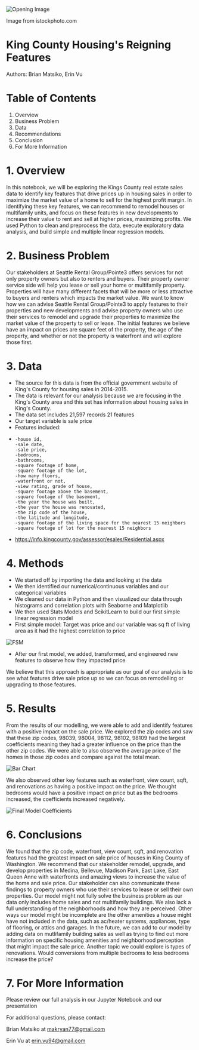 ![Opening Image](https://github.com/ekvu/phase_2_project_vac_pandas/blob/main/images/istockphoto-619736868-612x612.jpg?raw=true)

Image from istockphoto.com
# King County Housing's Reigning Features
Authors: Brian Matsiko, Erin Vu

# Table of Contents
1. Overview
2. Business Problem
3. Data
4. Recommendations
5. Conclusion
6. For More Information

# 1. Overview

In this notebook, we will be exploring the Kings County real estate sales data to identify key features that drive prices up in housing sales in order to maximize the market value of a home to sell for the highest profit margin. In identifying these key features, we can recommend to remodel houses or multifamily units, and focus on these features in new developments to increase their value to rent and sell at higher prices, maximizing profits. We used Python to clean and preprocess the data, execute exploratory data analysis, and build simple and multiple linear regression models.

# 2. Business Problem

Our stakeholders at Seattle Rental Group/Pointe3 offers services for not only property owners but also to renters and buyers. Their property owner service side will help you lease or sell your home or multifamily property. Properties will have many different facets that will be more or less attractive to buyers and renters which impacts the market value. We want to know how we can advise Seattle Rental Group/Pointe3 to apply features to their properties and new developments and advise property owners who use their services to remodel and upgrade their properties to maximize the market value of the property to sell or lease. The initial features we believe have an impact on prices are square feet of the property, the age of the property, and whether or not the property is waterfront and will explore those first.

# 3. Data

- The source for this data is from the official government website of King's County for housing sales in 2014-2015.
- The data is relevant for our analysis because we are focusing in the King's County area and this set has information about housing sales in King's County.
- The data set includes 21,597 records 21 features
- Our target variable is sale price
- Features included:
-     -house id, 
      -sale date, 
      -sale price, 
      -bedrooms, 
      -bathrooms, 
      -square footage of home, 
      -square footage of the lot, 
      -how many floors, 
      -waterfront or not, 
      -view rating, grade of house, 
      -square footage above the basement, 
      -square footage of the basement, 
      -the year the house was built,
      -the year the house was renovated, 
      -the zip code of the house, 
      -the latitude and longitude, 
      -square footage of the living space for the nearest 15 neighbors
      -square footage of lot for the nearest 15 neighbors
      
- https://info.kingcounty.gov/assessor/esales/Residential.aspx

# 4. Methods 

- We started off by importing the data and looking at the data
- We then identified our numerical/continuous variables and our categorical variables
- We cleaned our data in Python and then visualized our data through histograms and correlation plots with Seaborne and Matplotlib
- We then used Stats Models and ScikitLearn to build our first simple linear regression model
-   First simple model: Target was price and our variable was sq ft of living area as it had the highest correlation to price

![FSM](https://github.com/ekvu/phase_2_project_vac_pandas/blob/main/images/fsm_dark.png?raw=true)


- After our first model, we added, transformed, and engineered new features to observe how they impacted price

We believe that this approach is appropriate as our goal of our analysis is to see what features drive sale price up so we can focus on remodelling or upgrading to those features.

# 5. Results

From the results of our modelling, we were able to add and identify features with a positive impact on the sale price. We explored the zip codes and saw that these zip codes, 98039, 98004, 98112, 98102, 98109 had the largest coefficients meaning they had a greater influence on the price than the other zip codes. We were able to also observe the average price of the homes in those zip codes and compare against the total mean.

![Bar Chart](https://github.com/ekvu/phase_2_project_vac_pandas/blob/main/images/Mean_Sales_Zip_Price.png?raw=true)

We also observed other key features such as waterfront, view count, sqft, and renovations as having a positive impact on the price. We thought bedrooms would have a positive impact on price but as the bedrooms increased, the coefficients increased negatively.

![Final Model Coefficients](https://user-images.githubusercontent.com/80011920/120841022-d4d02180-c51f-11eb-8f83-9b9c4de4d15f.png)


# 6. Conclusions

We found that the zip code, waterfront, view count, sqft, and renovation features had the greatest impact on sale price of houses in King County of Washington. We recommend that our stakeholder remodel, upgrade, and develop properties in Medina, Bellevue, Madison Park, East Lake, East Queen Anne with waterfronts and amazing views to increase the value of the home and sale price. Our stakeholder can also communicate these findings to property owners who use their services to lease or sell their own properties. Our model might not fully solve the business problem as our data only includes home sales and not multifamily buildings. We also lack a full understanding of the neighborhoods and how they are perceived. Other ways our model might be incomplete are the other amenities a house might have not included in the data, such as ac/heater systems, appliances, type of flooring, or attics and garages. In the future, we can add to our model by adding data on mutlifamily building sales as well as trying to find out more information on specific housing amenities and neighborhood perception that might impact the sale price. Another topic we could explore is types of renovations. Would conversions from multiple bedrooms to less bedrooms increase the price? 

# 7. For More Information

Please review our full analysis in our Jupyter Notebook and our presentation

For additional questions, please contact:

Brian Matsiko at makryan77@gmail.com

Erin Vu at erin.vu94@gmail.com

